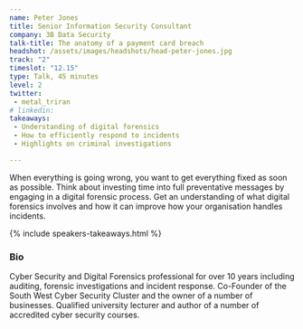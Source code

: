 ```yaml
---
name: Peter Jones
title: Senior Information Security Consultant 
company: 3B Data Security
talk-title: The anatomy of a payment card breach
headshot: /assets/images/headshots/head-peter-jones.jpg
track: "2"
timeslot: "12.15"
type: Talk, 45 minutes
level: 2
twitter:
 - metal_triran 
# linkedin: 
takeaways:
 - Understanding of digital forensics
 - How to efficiently respond to incidents
 - Highlights on criminal investigations

---
```

When everything is going wrong, you want to get everything fixed as soon as possible. Think about investing time into full preventative messages by engaging in a digital forensic process. Get an understanding of what digital forensics involves and how it can improve how your organisation handles incidents. 

{% include speakers-takeaways.html %}

<h3>Bio</h3>
Cyber Security and Digital Forensics professional for over 10 years including auditing, forensic investigations and incident response. Co-Founder of the South West Cyber Security Cluster and the owner of a number of businesses. Qualified university lecturer and author of a number of accredited cyber security courses. 